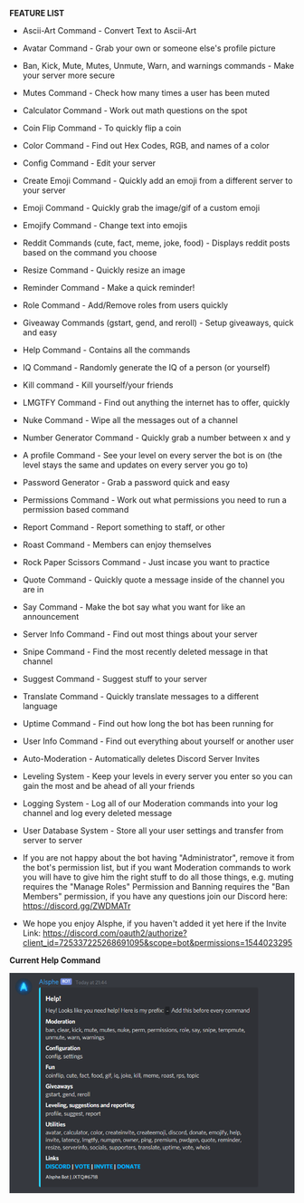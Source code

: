 **__FEATURE LIST__**

- Ascii-Art Command - Convert Text to Ascii-Art

- Avatar Command - Grab your own or someone else's profile picture

- Ban, Kick, Mute, Mutes, Unmute, Warn, and warnings commands - Make your server more secure

- Mutes Command - Check how many times a user has been muted

- Calculator Command - Work out math questions on the spot

- Coin Flip Command - To quickly flip a coin

- Color Command - Find out Hex Codes, RGB, and names of a color

- Config Command - Edit your server 

- Create Emoji Command - Quickly add an emoji from a different server to your server

- Emoji Command - Quickly grab the image/gif of a custom emoji

- Emojify Command - Change text into emojis

- Reddit Commands (cute, fact, meme, joke, food) - Displays reddit posts based on the command you choose

- Resize Command - Quickly resize an image

- Reminder Command - Make a quick reminder!

- Role Command - Add/Remove roles from users quickly

- Giveaway Commands (gstart, gend, and reroll) - Setup giveaways, quick and easy

- Help Command - Contains all the commands

- IQ Command - Randomly generate the IQ of a person (or yourself)

- Kill command - Kill yourself/your friends

- LMGTFY Command - Find out anything the internet has to offer, quickly

- Nuke Command - Wipe all the messages out of a channel

- Number Generator Command - Quickly grab a number between x and y

- A profile Command - See your level on every server the bot is on (the level stays the same and updates on every server you go to)

- Password Generator - Grab a password quick and easy

- Permissions Command - Work out what permissions you need to run a permission based command

- Report Command - Report something to staff, or other

- Roast Command - Members can enjoy themselves

- Rock Paper Scissors Command - Just incase you want to practice

- Quote Command - Quickly quote a message inside of the channel you are in

- Say Command - Make the bot say what you want for like an announcement

- Server Info Command - Find out most things about your server

- Snipe Command - Find the most recently deleted message in that channel

- Suggest Command - Suggest stuff to your server

- Translate Command - Quickly translate messages to a different language

- Uptime Command - Find out how long the bot has been running for

- User Info Command - Find out everything about yourself or another user

- Auto-Moderation - Automatically deletes Discord Server Invites

- Leveling System - Keep your levels in every server you enter so you can gain the most and be ahead of all your friends

- Logging System - Log all of our Moderation commands into your log channel and log every deleted message

- User Database System - Store all your user settings and transfer from server to server

- If you are not happy about the bot having "Administrator", remove it from the bot's permission list, but if you want Moderation commands to work you will have to give him the right stuff to do all those things, e.g. muting requires the "Manage Roles" Permission and Banning requires the "Ban Members" permission, if you have any questions join our Discord here: https://discord.gg/ZWDMATr

- We hope you enjoy Alsphe, if you haven't added it yet here if the Invite Link: https://discord.com/oauth2/authorize?client_id=725337225268691095&scope=bot&permissions=1544023295 

**Current Help Command**

![Current Help Command](https://github.com/TheArkian/AlspheDocs/blob/master/help1.png?raw=true)

